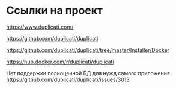 # Ссылки на проект
https://www.duplicati.com/

https://github.com/duplicati/duplicati

https://github.com/duplicati/duplicati/tree/master/Installer/Docker

https://hub.docker.com/r/duplicati/duplicati

Нет поддержки полноценной БД для нужд самого приложения https://github.com/duplicati/duplicati/issues/3013
